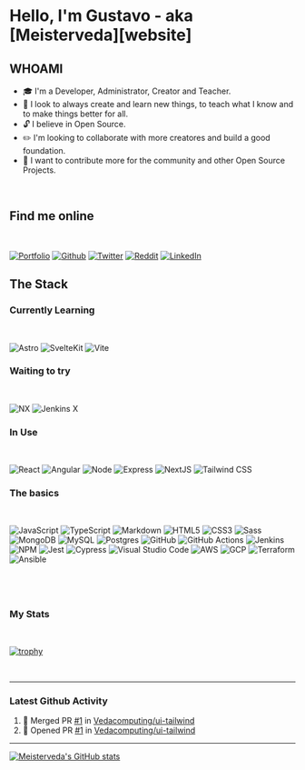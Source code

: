 # Hello, I'm Gustavo - aka [Meisterveda][website]

## WHOAMI

- :mortar_board: I'm a Developer, Administrator, Creator and Teacher.
- :telescope: I look to always create and learn new things, to teach what I know and to make things better for all.
- :unlock: I believe in Open Source.
- :pencil2: I'm looking to collaborate with more creatores and build a good foundation.
- :european_castle: I want to contribute more for the community and other Open Source Projects.

<br />

## Find me online

<br />

[![Portfolio](https://img.shields.io/badge/meisterveda.com-lightgrey?style=flat-square&logo=astro)](https://meisterveda.com)
[![Github](https://img.shields.io/badge/Github-black?style=flat-square&logo=github)](https://github.com/kwhitley)
[![Twitter](https://img.shields.io/badge/Twitter-%231DA1F2.svg?style=flat-square&logo=Twitter&logoColor=white)](https://twitter.com/Meistervedasys)
[![Reddit](https://img.shields.io/badge/Reddit-red.svg?style=flat-square&logo=reddit&logoColor=white)](https://www.reddit.com/user/meisterveda)
[![LinkedIn](https://img.shields.io/badge/linkedin-%23E8E8E8.svg?style=flat-square&logo=linkedin&logoColor=0077B5)](https://www.linkedin.com/in/gustavo-cabezal-sys/)

## The Stack

### Currently Learning

<br />

![Astro](https://img.shields.io/badge/Astro-%23E8E8E8.svg?style=flat-square&logo=astro&logoColor=FF5D01)
![SvelteKit](https://img.shields.io/badge/Svelte/Kit-%23E8E8E8.svg?style=flat-square&logo=svelte&logoColor=FF3E00)
![Vite](https://img.shields.io/badge/Vite-%23E8E8E8.svg?style=flat-square&logo=vite&logoColor=646CFF)

### Waiting to try

<br />

![NX](https://img.shields.io/badge/NX-%23E8E8E8.svg?style=flat-square&logo=nx&logoColor=143055)
![Jenkins X](https://img.shields.io/badge/Jenkins%20X-%23F0F0F0.svg?style=flat-square&logo=Jenkinsx&logoColor=73C3D5)

### In Use

<br />

![React](https://img.shields.io/badge/React-%23E8E8E8.svg?style=flat-square&logo=react&logoColor=61DAFB)
![Angular](https://img.shields.io/badge/Angular-%23E8E8E8.svg?style=flat-square&logo=angular&logoColor=E23237)
![Node](https://img.shields.io/badge/Node.js-%23E8E8E8.svg?style=flat-square&logo=node.js&logoColor=339933)
![Express](https://img.shields.io/badge/Express-%23E8E8E8.svg?style=flat-square&logo=express&logoColor=000)
![NextJS](https://img.shields.io/badge/NextJS-%23E8E8E8.svg?style=flat-square&logo=Next.js&logoColor=61DAFB)
![Tailwind CSS](https://img.shields.io/badge/Tailwind%20CSS-%23E8E8E8.svg?style=flat-square&logo=TailwindCSS&logoColor=06B6D4)

### The basics

<br />

![JavaScript](https://img.shields.io/badge/javascript-%23F0F0F0.svg?style=flat-square&logo=javascript&logoColor=F7DF1E)
![TypeScript](https://img.shields.io/badge/typescript-%23E8E8E8.svg?style=flat-square&logo=typescript&logoColor=3178C6)
![Markdown](https://img.shields.io/badge/markdown-%23E8E8E8.svg?style=flat-square&logo=markdown&logoColor=000000)
![HTML5](https://img.shields.io/badge/html5-%23E8E8E8.svg?style=flat-square&logo=html5&logoColor=E34F26)
![CSS3](https://img.shields.io/badge/css3-%23E8E8E8.svg?style=flat-square&logo=css3&logoColor=1572B6)
![Sass](https://img.shields.io/badge/Sass-%23E8E8E8.svg?style=flat-square&logo=sass&logoColor=CC6699)
![MongoDB](https://img.shields.io/badge/MongoDB-%23E8E8E8.svg?style=flat-square&logo=mongodb&logoColor=47A248)
![MySQL](https://img.shields.io/badge/mysql-%23E8E8E8.svg?style=flat-square&logo=mysql&logoColor=4479A1)
![Postgres](https://img.shields.io/badge/postgres-%23E8E8E8.svg?style=flat-square&logo=postgresql&logoColor=4169E1)
![GitHub](https://img.shields.io/badge/GitHub-%23E8E8E8.svg?style=flat-square&logo=github&logoColor=000)
![GitHub Actions](https://img.shields.io/badge/GitHub%20Actions-%23E8E8E8.svg?style=flat-square&logo=githubactions&logoColor=2088FF)
![Jenkins](https://img.shields.io/badge/Jenkins-%23F0F0F0.svg?style=flat-square&logo=Jenkins&logoColor=D24939)
![NPM](https://img.shields.io/badge/NPM-%23E8E8E8.svg?style=flat-square&logo=npm&logoColor=white)
![Jest](https://img.shields.io/badge/-jest-%23E8E8E8?style=flat-square&logo=jest&logoColor=C21325)
![Cypress](https://img.shields.io/badge/Cypress-%23E8E8E8?style=flat-square&logo=Cypress&logoColor=17202C)
![Visual Studio Code](https://img.shields.io/badge/VSCode-%23E8E8E8.svg?style=flat-square&logo=visual-studio-code&logoColor=0078d7)
![AWS](https://img.shields.io/badge/AWS-%23F0F0F0.svg?style=flat-square&logo=AmazonAWS&logoColor=232F3E)
![GCP](https://img.shields.io/badge/GCP-%23E8E8E8.svg?style=flat-square&logo=GoogleCloud&logoColor=4285F4)
![Terraform](https://img.shields.io/badge/Terraform-%23E8E8E8.svg?style=flat-square&logo=Terraform&logoColor=7B42BC)
![Ansible](https://img.shields.io/badge/Ansible-%23F0F0F0.svg?style=flat-square&logo=Ansible&logoColor=EE0000)

## <br />

### My Stats

<br />

[![trophy](https://github-profile-trophy.vercel.app/?username=meisterveda)](https://github.com/meisterveda/github-profile-trophy)

<br />

---

### Latest Github Activity

<!--START_SECTION:activity-->

1. 🎉 Merged PR [#1](https://github.com/Vedacomputing/ui-tailwind/pull/1) in [Vedacomputing/ui-tailwind](https://github.com/Vedacomputing/ui-tailwind)
2. 💪 Opened PR [#1](https://github.com/Vedacomputing/ui-tailwind/pull/1) in [Vedacomputing/ui-tailwind](https://github.com/Vedacomputing/ui-tailwind)
<!--END_SECTION:activity-->

---

[![Meisterveda's GitHub stats](https://github-readme-stats.vercel.app/api?username=Meisterveda)](https://github.com/Meisterveda/github-readme-stats)

